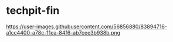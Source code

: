 # techpit-fin

https://user-images.githubusercontent.com/56856880/83894716-a1cc4400-a78c-11ea-84f6-ab7cee3b938b.png

